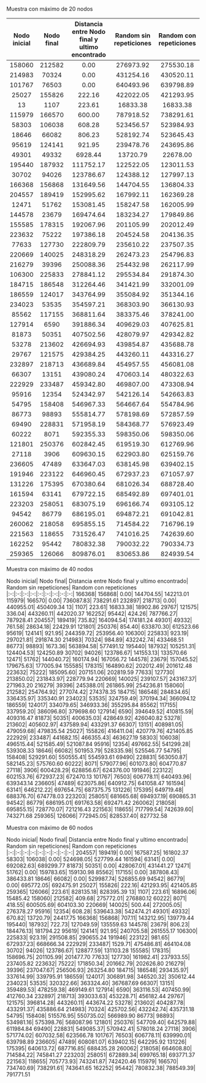 Muestra con máximo de 20 nodos

Nodo inicial|  Nodo final|  Distancia entre Nodo final y ultimo encontrado|  Random sin repeticiones|  Random con repeticiones
|:-:|:-:|:-:|:-:|:-:|
158060|  212582|  0.00     |  276973.92|  275530.18
214983|  70324 |  0.00     |  431254.16|  430520.11
101767|  76503 |  0.00     |  640493.96|  639798.89
25027 |  155826|  222.16   |  422022.05|  421293.95
13    |  1107  |  223.61   |  16833.38 |  16833.38
115979|  166570|  600.00   |  787918.52|  738291.61
58303 |  106038|  608.28   |  523456.57|  523984.93
18646 |  66082 |  806.23   |  528192.74|  523645.43
95619 |  124141|  921.95   |  239478.76|  243695.86
49301 |  49332 |  6928.44  |  13720.79 |  22678.00
195440|  187932|  111752.17|  122522.05|  123011.53
30702 |  94026 |  123786.67|  124388.12|  127997.13
166368|  156868|  131649.56|  144704.55|  136804.33
204557|  189419|  152995.62|  167992.11|  162369.28
12471 |  51762 |  153081.45|  158247.58|  162005.99
144578|  23679 |  169474.64|  183234.27|  179849.86
155585|  178315|  192067.96|  201105.99|  202012.49
223632|  75222 |  197386.18|  204524.58|  204136.35
77633 |  127730|  222809.79|  235610.22|  237507.35
220669|  140025|  248318.29|  262473.23|  254796.83
216279|  39396 |  250088.36|  254432.98|  262117.99
106300|  225833|  278841.12|  295534.84|  291874.30
184715|  186548|  312264.46|  341421.99|  332001.09
186559|  124017|  343764.99|  355084.92|  351344.16
234023|  53535 |  354597.21|  368303.90|  366130.93
85562 |  117155|  368811.64|  383375.46|  378241.00
127914|  6590  |  391886.34|  409629.03|  407625.81
81873 |  50351 |  407502.56|  428079.97|  429342.82
53278 |  213602|  426694.93|  439854.87|  435688.78
29767 |  121575|  429384.25|  443260.11|  443316.27
232897|  218713|  436689.84|  454957.55|  456081.08
66307 |  13151 |  439080.24|  470603.14|  480322.63
222929|  233487|  459342.80|  469807.00|  473308.94
95916 |  12354 |  524342.97|  542126.14|  542663.83
54795 |  158408|  546967.33|  564667.64|  554784.96
86773 |  98893 |  555814.77|  578198.69|  572857.59
69490 |  228831|  571958.19|  584368.77|  576923.49
60222 |  8071  |  592355.33|  598350.06|  598350.06
121801|  250376|  602842.45|  619519.30|  612769.96
27118 |  3906  |  609630.15|  622903.80|  625159.76
236605|  47489 |  633647.03|  638145.98|  639402.15
191946|  223122|  646960.45|  672937.23|  671057.97
131226|  175395|  670380.64|  681026.34|  688728.40
161594|  63141 |  679722.15|  685492.89|  697401.01
223203|  258051|  683075.19|  696166.74|  693105.12
94542 |  86779 |  686195.01|  694872.21|  691042.81
260062|  218058|  695855.15|  714584.22|  716796.19
221563|  118655|  731526.47|  741016.25|  742639.60
162252|  95442 |  780832.38|  790032.22|  790334.73
259365|  126066|  809876.01|  830653.86|  824939.54

Muestra con máximo de 40 nodos

Nodo inicial|  Nodo final|  Distancia entre Nodo final y ultimo encontrado|  Random sin repeticiones|  Random con repeticiones
|:-:|:-:|:-:|:-:|:-:|:-:|:-:|:-:|:-:|
166368|  156868|  0.00|  144704.55|  142213.01
115979|  166570|  0.00|  736087.83|  738291.61
232897|  218713|  0.00|  440955.01|  450409.34
13|  1107|  223.61|  16833.38|  18902.86
29767|  121575|  336.04|  443260.11|  442020.37
162252|  95442|  424.26|  787766.27|  787928.41
204557|  189419|  735.82|  164094.54|  174181.24
49301|  49332|  761.58|  28634.18|  22429.91
121801|  250376|  854.40|  633870.30|  612523.66
95619|  124141|  921.95|  244359.72|  253956.40
106300|  225833|  923.19|  297021.81|  291874.30
214983|  70324|  984.89|  432242.74|  433468.51
86773|  98893|  1673.36|  563894.58|  577491.12
195440|  187932|  105251.31|  124404.53|  124250.89
30702|  94026|  123786.67|  141553.13|  133570.66
12471|  51762|  144040.72|  160174.94|  167056.72
144578|  23679|  157045.52|  179675.63|  177005.94
155585|  178315|  164890.62|  202012.49|  201612.48
223632|  75222|  185095.60|  207151.06|  202819.59
77633|  127730|  213850.02|  231843.97|  228779.94
220669|  140025|  239107.57|  243167.37|  271963.20
216279|  39396|  245388.01|  261865.99|  254236.81
158060|  212582|  254764.92|  277074.42|  274378.35
184715|  186548|  284834.65|  336435.97|  335340.91
234023|  53535|  324759.49|  370194.34|  366094.12
186559|  124017|  334079.65|  346933.36|  355295.84
85562|  117155|  337959.20|  386096.80|  379698.60
127914|  6590|  394649.52|  410815.59|  409316.47
81873|  50351|  400635.03|  428649.92|  426040.82
53278|  213602|  405602.97|  437589.94|  433291.37
66307|  13151|  408981.05|  479059.68|  479835.54
25027|  155826|  416411.04|  420779.76|  421405.85
222929|  233487|  441682.15|  466355.43|  463627.19
58303|  106038|  496515.44|  521585.49|  521087.84
95916|  12354|  497662.55|  541299.28|  539308.33
18646|  66082|  501953.79|  528335.98|  525546.77
54795|  158408|  529291.60|  550555.41|  554593.61
69490|  228831|  563050.87|  582145.23|  575760.60
60222|  8071|  579077.96|  601073.80|  604770.87
27118|  3906|  600428.29|  628856.67|  624376.00
191946|  223122|  602153.76|  672937.23|  672470.13
101767|  76503|  606778.11|  640493.96|  639343.14
236605|  47489|  623075.86|  640912.75|  641058.47
161594|  63141|  646212.22|  697654.75|  687375.75
131226|  175395|  649719.48|  688376.70|  674778.03
223203|  258051|  681665.68|  694937.19|  690865.31
94542|  86779|  686195.01|  691763.58|  692471.42
260062|  218058|  695855.15|  728770.07|  721216.43
221563|  118655|  717799.54|  742639.60|  743271.68
259365|  126066|  772945.05|  828537.40|  827732.58

Muestra con máximo de 60 nodos

Nodo inicial|  Nodo final|  Distancia entre Nodo final y ultimo encontrado|  Random sin repeticiones|  Random con repeticiones
|:-:|:-:|:-:|:-:|:-:|:-:|:-:|:-:|:-:|
204557|  189419|  0.00|  167587.25|  161802.37
58303|  106038|  0.00|  524698.05|  527799.44
161594|  63141|  0.00|  692082.63|  689299.77
81873|  50351|  0.00|  428067.01|  431441.27
12471|  51762|  0.00|  159783.65|  159130.98
85562|  117155|  0.00|  387808.43|  386433.81
18646|  66082|  0.00|  529987.74|  526855.69
94542|  86779|  0.00|  695772.05|  692475.91
25027|  155826|  222.16|  421293.95|  421405.85
259365|  126066|  223.61|  828135.18|  828395.39
13|  1107|  223.61|  16896.06|  15485.42
158060|  212582|  409.68|  275772.01|  276880.12
60222|  8071|  418.55|  600505.69|  604103.30
220669|  140025|  500.44|  272005.05|  276378.27
95916|  12354|  608.28|  539643.38|  542474.21
49301|  49332|  670.82|  13720.79|  24417.75
166368|  156868|  707.11|  143212.95|  139779.44
195440|  187932|  722.73|  127049.59|  135559.63
144578|  23679|  806.23|  184476.13|  181794.22
95619|  124141|  921.95|  240705.58|  261555.17
106300|  225833|  923.19|  291508.85|  290655.24
191946|  223122|  981.65|  672937.23|  668666.34
222929|  233487|  1529.71|  475486.81|  464104.08
30702|  94026|  123786.67|  128877.59|  131103.28
155585|  178315|  158696.75|  201105.99|  201477.70
77633|  127730|  161982.41|  237933.55|  237405.82
223632|  75222|  171850.34|  201662.79|  202626.80
216279|  39396|  237047.67|  256506.93|  263254.80
184715|  186548|  293435.97|  337614.99|  339795.91
186559|  124017|  306891.98|  346520.32|  350612.44
234023|  53535|  320322.66|  363324.40|  367687.69
66307|  13151|  359489.53|  478259.38|  469149.61
127914|  6590|  363116.53|  407450.99|  412760.34
232897|  218713|  393033.63|  453228.71|  456182.44
29767|  121575|  396814.28|  443260.11|  443674.22
53278|  213602|  404287.78|  433291.37|  435886.64
214983|  70324|  425702.56|  432242.74|  435731.18
54795|  158408|  515576.95|  550735.02|  566989.90
86773|  98893|  534981.16|  575398.76|  568087.96
121801|  250376|  547709.40|  642579.88|  611984.84
69490|  228831|  549085.37|  570942.41|  578018.24
27118|  3906|  571774.02|  607032.58|  623566.78
101767|  76503|  606778.11|  639990.01|  639798.89
236605|  47489|  608081.07|  639402.15|  642295.92
131226|  175395|  640613.72|  687716.85|  688435.28
260062|  218058|  664608.80|  714584.22|  745841.27
223203|  258051|  672889.34|  699765.18|  693771.37
221563|  118655|  705773.93|  743241.87|  742420.46
115979|  166570|  734740.69|  738291.61|  743641.65
162252|  95442|  780832.38|  788549.39|  791771.51